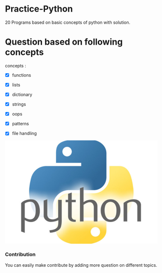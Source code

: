 # Practice-Python
20 Programs based on basic concepts of python with solution.

# Question based on following concepts
concepts :
- [x] functions
- [x] lists
- [x] dictionary
- [x] strings
- [x] oops
- [x] patterns
- [x] file handling


![Python](pythonlogo.jpg)
### Contribution 
You can easily make contribute by adding more question on different topics.
